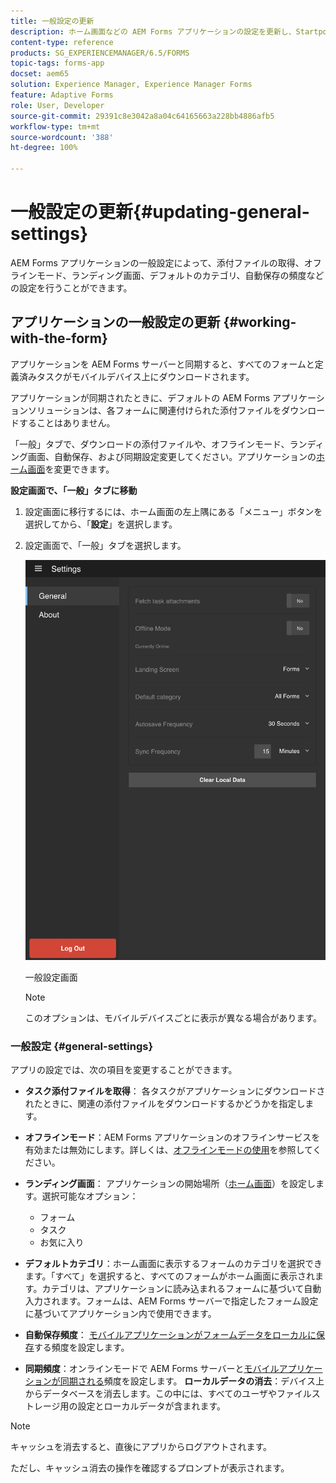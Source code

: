 ```yaml
---
title: 一般設定の更新
description: ホーム画面などの AEM Forms アプリケーションの設定を更新し、Startpoints や添付ファイルのオプションを取得します
content-type: reference
products: SG_EXPERIENCEMANAGER/6.5/FORMS
topic-tags: forms-app
docset: aem65
solution: Experience Manager, Experience Manager Forms
feature: Adaptive Forms
role: User, Developer
source-git-commit: 29391c8e3042a8a04c64165663a228bb4886afb5
workflow-type: tm+mt
source-wordcount: '388'
ht-degree: 100%

---
```


# 一般設定の更新{#updating-general-settings}

AEM Forms アプリケーションの一般設定によって、添付ファイルの取得、オフラインモード、ランディング画面、デフォルトのカテゴリ、自動保存の頻度などの設定を行うことができます。

## アプリケーションの一般設定の更新 {#working-with-the-form}

アプリケーションを AEM Forms サーバーと同期すると、すべてのフォームと定義済みタスクがモバイルデバイス上にダウンロードされます。

アプリケーションが同期されたときに、デフォルトの AEM Forms アプリケーションソリューションは、各フォームに関連付けられた添付ファイルをダウンロードすることはありません。

「一般」タブで、ダウンロードの添付ファイルや、オフラインモード、ランディング画面、自動保存、および同期設定変更してください。アプリケーションの[ホーム画面](../../forms/using/home-screen.md)を変更できます。

**設定画面で、「一般」タブに移動**

1. 設定画面に移行するには、ホーム画面の左上隅にある「メニュー」ボタンを選択してから、「**設定**」を選択します。
1. 設定画面で、「一般」タブを選択します。

   ![AEM Forms アプリケーションの一般設定](assets/gen-settings-1.png)

   一般設定画面

   >[!NOTE]
   >
   >このオプションは、モバイルデバイスごとに表示が異なる場合があります。

### 一般設定 {#general-settings}

アプリの設定では、次の項目を変更することができます。

* **タスク添付ファイルを取得**： 各タスクがアプリケーションにダウンロードされたときに、関連の添付ファイルをダウンロードするかどうかを指定します。
* **オフラインモード**：AEM Forms アプリケーションのオフラインサービスを有効または無効にします。詳しくは、[オフラインモードの使用](/help/forms/using/work-offline-mode.md)を参照してください。
* **ランディング画面**： アプリケーションの開始場所（[ホーム画面](../../forms/using/home-screen.md)）を設定します。選択可能なオプション：

   * フォーム
   * タスク
   * お気に入り

* **デフォルトカテゴリ**：ホーム画面に表示するフォームのカテゴリを選択できます。「すべて」を選択すると、すべてのフォームがホーム画面に表示されます。カテゴリは、アプリケーションに読み込まれるフォームに基づいて自動入力されます。フォームは、AEM Forms サーバーで指定したフォーム設定に基づいてアプリケーション内で使用できます。

* **自動保存頻度**： [モバイルアプリケーションがフォームデータをローカルに保存](../../forms/using/autosave-data-app.md)する頻度を設定します。
* **同期頻度**：オンラインモードで AEM Forms サーバーと[モバイルアプリケーションが同期される](../../forms/using/sync-app.md)頻度を設定します。
  **ローカルデータの消去**：デバイス上からデータベースを消去します。この中には、すべてのユーザやファイルストレージ用の設定とローカルデータが含まれます。 

>[!NOTE]
>
>キャッシュを消去すると、直後にアプリからログアウトされます。
>
>ただし、キャッシュ消去の操作を確認するプロンプトが表示されます。
